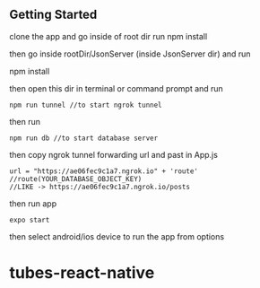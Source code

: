 ## Getting Started

clone the app and go inside of root dir run
npm install

then
go inside rootDir/JsonServer (inside JsonServer dir) and run

npm install

then open this dir in terminal or command prompt and run
```
npm run tunnel //to start ngrok tunnel
```
then run
```
npm run db //to start database server
```
then copy ngrok tunnel forwarding url and past in App.js
```
url = "https://ae06fec9c1a7.ngrok.io" + 'route' //route(YOUR_DATABASE_OBJECT_KEY)
//LIKE -> https://ae06fec9c1a7.ngrok.io/posts
```

then run app
```
expo start
```
then select android/ios device to run the app from options
# 
# tubes-react-native
